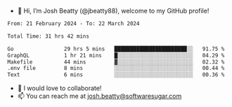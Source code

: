 - 👋 Hi, I’m Josh Beatty (@jbeatty88), welcome to my GitHub profile!

<!--START_SECTION:waka-->

```txt
From: 21 February 2024 - To: 22 March 2024

Total Time: 31 hrs 42 mins

Go                29 hrs 5 mins   ███████████████████████░░   91.75 %
GraphQL           1 hr 21 mins    █░░░░░░░░░░░░░░░░░░░░░░░░   04.29 %
Makefile          44 mins         ▓░░░░░░░░░░░░░░░░░░░░░░░░   02.32 %
.env file         8 mins          ░░░░░░░░░░░░░░░░░░░░░░░░░   00.44 %
Text              6 mins          ░░░░░░░░░░░░░░░░░░░░░░░░░   00.36 %
```

<!--END_SECTION:waka-->

- 💞️ I would love to collaborate!
- 📫 You can reach me at josh.beatty@softwaresugar.com

<!---
jbeatty88/jbeatty88 is a ✨ special ✨ repository because its `README.md` (this file) appears on your GitHub profile.
You can click the Preview link to take a look at your changes.
--->
